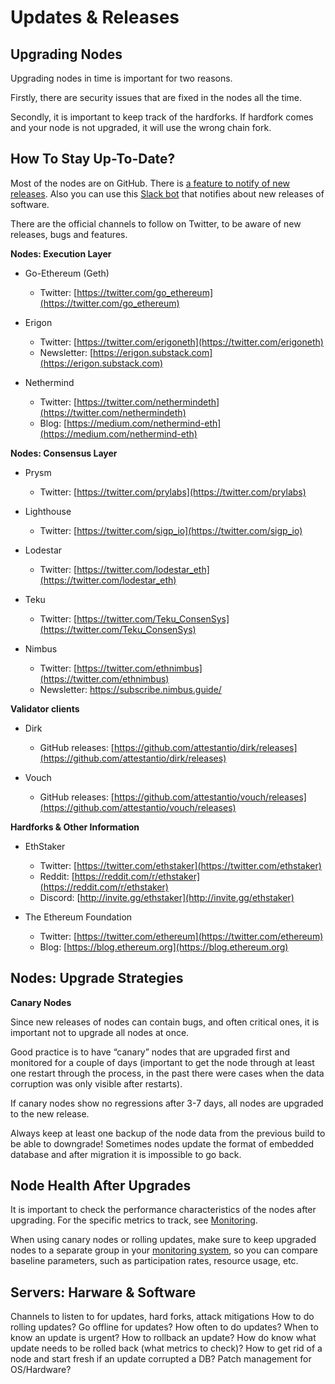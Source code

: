 # Updates & Releases

## Upgrading Nodes

Upgrading nodes in time is important for two reasons.

Firstly, there are security issues that are fixed in the nodes all the time.

Secondly, it is important to keep track of the hardforks. If hardfork comes and your node is not upgraded, it will use the wrong chain fork.

## How To Stay Up-To-Date?

Most of the nodes are on GitHub. There is [a feature to notify of new releases](https://docs.github.com/en/account-and-profile/managing-subscriptions-and-notifications-on-github/managing-subscriptions-for-activity-on-github/viewing-your-subscriptions). Also you can use this [Slack bot](https://github.com/nightskylark/github-releases-slack-notifier) that notifies about new releases of software.

There are the official channels to follow on Twitter, to be aware of new releases, bugs and features.

**Nodes: Execution Layer**

* Go-Ethereum (Geth)
    * Twitter: [https://twitter.com/go_ethereum](https://twitter.com/go_ethereum)

* Erigon 
    * Twitter: [https://twitter.com/erigoneth](https://twitter.com/erigoneth)
    * Newsletter: [https://erigon.substack.com](https://erigon.substack.com)

* Nethermind
    * Twitter: [https://twitter.com/nethermindeth](https://twitter.com/nethermindeth)
    * Blog: [https://medium.com/nethermind-eth](https://medium.com/nethermind-eth)

**Nodes: Consensus Layer**

* Prysm
    * Twitter: [https://twitter.com/prylabs](https://twitter.com/prylabs)

* Lighthouse
    * Twitter: [https://twitter.com/sigp_io](https://twitter.com/sigp_io)

* Lodestar
    * Twitter: [https://twitter.com/lodestar_eth](https://twitter.com/lodestar_eth)

* Teku
    * Twitter: [https://twitter.com/Teku_ConsenSys](https://twitter.com/Teku_ConsenSys)

* Nimbus 
    * Twitter: [https://twitter.com/ethnimbus](https://twitter.com/ethnimbus)
    * Newsletter: [https://subscribe.nimbus.guide/ ](https://subscribe.nimbus.guide/ )

**Validator clients**

* Dirk
    * GitHub releases: [https://github.com/attestantio/dirk/releases](https://github.com/attestantio/dirk/releases)

* Vouch
    * GitHub releases: [https://github.com/attestantio/vouch/releases](https://github.com/attestantio/vouch/releases)

**Hardforks & Other Information**

* EthStaker
    * Twitter: [https://twitter.com/ethstaker](https://twitter.com/ethstaker)
    * Reddit: [https://reddit.com/r/ethstaker](https://reddit.com/r/ethstaker)
    * Discord: [http://invite.gg/ethstaker](http://invite.gg/ethstaker)

* The Ethereum Foundation
    * Twitter: [https://twitter.com/ethereum](https://twitter.com/ethereum)
    * Blog: [https://blog.ethereum.org](https://blog.ethereum.org)


## Nodes: Upgrade Strategies

**Canary Nodes**

Since new releases of nodes can contain bugs, and often critical ones, it is important not to upgrade all nodes at once. 

Good practice is to have “canary” nodes that are upgraded first and monitored for a couple of days (important to get the node through at least one restart through the process, in the past there were cases when the data corruption was only visible after restarts).

If canary nodes show no regressions after 3-7 days, all nodes are upgraded to the new release.

Always keep at least one backup of the node data from the previous build to be able to downgrade! Sometimes nodes update the format of embedded database and after migration it is impossible to go back.

## Node Health After Upgrades

It is important to check the performance characteristics of the nodes after
upgrading. For the specific metrics to track, see [Monitoring](monitoring.md).

When using canary nodes or rolling updates, make sure to keep upgraded nodes to
a separate group in your [monitoring system](monitoring.md), so you can compare
baseline parameters, such as participation rates, resource usage, etc.


## Servers: Harware & Software


Channels to listen to for updates, hard forks, attack mitigations
How to do rolling updates? Go offline for updates?
How often to do updates? When to know an update is urgent?
How to rollback an update? How do know what update needs to be rolled back (what metrics to check)?
How to get rid of a node and start fresh if an update corrupted a DB?
Patch management for OS/Hardware?
